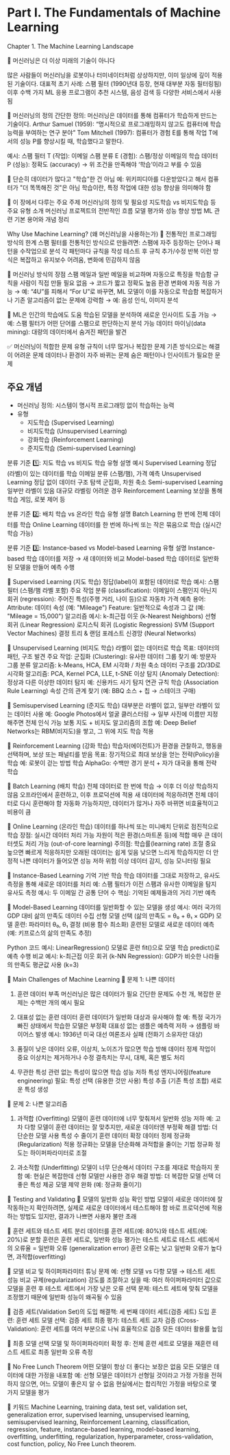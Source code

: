 # Part I. The Fundamentals of Machine Learning
Chapter 1. The Machine Learning Landscape

🔹 머신러닝은 더 이상 미래의 기술이 아니다

많은 사람들이 머신러닝을 로봇이나 터미네이터처럼 상상하지만, 이미 일상에 깊이 적용된 기술이다.
대표적 초기 사례: 스팸 필터 (1990년대 등장, 현재 대부분 자동 필터링됨)
이후 수백 가지 ML 응용 프로그램이 추천 시스템, 음성 검색 등 다양한 서비스에서 사용됨

🔹 머신러닝의 정의
간단한 정의:
머신러닝은 데이터를 통해 컴퓨터가 학습하게 만드는 기술이다.
Arthur Samuel (1959):
“명시적으로 프로그래밍하지 않고도 컴퓨터에 학습 능력을 부여하는 연구 분야”
Tom Mitchell (1997):
컴퓨터가 경험 E를 통해 작업 T에서의 성능 P를 향상시킬 때, 학습했다고 말한다.

예시: 스팸 필터
T (작업): 이메일 스팸 분류
E (경험): 스팸/정상 이메일의 학습 데이터
P (성능): 정확도 (accuracy)
→ 위 조건을 만족해야 ‘학습’이라고 부를 수 있음

🔹 단순히 데이터가 많다고 "학습"한 건 아님
예: 위키피디아를 다운받았다고 해서 컴퓨터가 "더 똑똑해진 것"은 아님
학습이란, 특정 작업에 대한 성능 향상을 의미해야 함

🔹 이 장에서 다루는 주요 주제
머신러닝의 정의 및 필요성
지도학습 vs 비지도학습 등 주요 유형 소개
머신러닝 프로젝트의 전반적인 흐름
모델 평가와 성능 향상 방법
ML 관련 기본 용어와 개념 정리

 Why Use Machine Learning? (왜 머신러닝을 사용하는가)
🔹 전통적인 프로그래밍 방식의 한계
스팸 필터를 전통적인 방식으로 만들려면:
스팸에 자주 등장하는 단어나 패턴을 수작업으로 분석
각 패턴마다 규칙을 작성
테스트 후 규칙 추가/수정 반복
이런 방식은 복잡하고 유지보수 어려움, 변화에 민감하지 않음

🔹 머신러닝 방식의 장점
스팸 메일과 일반 메일을 비교하며 자동으로 특징을 학습함
규칙을 사람이 직접 만들 필요 없음 → 코드가 짧고 정확도 높음
환경 변화에 자동 적응 가능
→ 예: “4U”를 피해서 “For U”로 바꾸면, ML 모델이 이를 자동으로 학습함
복잡하거나 기존 알고리즘이 없는 문제에 강력함
→ 예: 음성 인식, 이미지 분석

🔹 ML은 인간의 학습에도 도움
학습된 모델을 분석하여 새로운 인사이트 도출 가능
→ 예: 스팸 필터가 어떤 단어를 스팸으로 판단하는지 분석 가능
데이터 마이닝(data mining): 대량의 데이터에서 숨겨진 패턴을 발견

✅ 머신러닝이 적합한 문제 유형
규칙이 너무 많거나 복잡한 문제
기존 방식으로는 해결이 어려운 문제
데이터나 환경이 자주 바뀌는 문제
숨은 패턴이나 인사이트가 필요한 문제


## 주요 개념

- 머신러닝 정의: 시스템이 명시적 프로그래밍 없이 학습하는 능력
- 유형
  - 지도학습 (Supervised Learning)
  - 비지도학습 (Unsupervised Learning)
  - 강화학습 (Reinforcement Learning)
  - 준지도학습 (Semi-supervised Learning)

분류 기준 1️⃣: 지도 학습 vs 비지도 학습
유형	설명	예시
Supervised Learning	정답(라벨)이 있는 데이터를 학습	이메일 분류 (스팸/햄), 가격 예측
Unsupervised Learning	정답 없이 데이터 구조 탐색	군집화, 차원 축소
Semi-supervised Learning	일부만 라벨이 있음	대규모 라벨링 어려운 경우
Reinforcement Learning	보상을 통해 학습	게임, 로봇 제어 등

분류 기준 2️⃣: 배치 학습 vs 온라인 학습
유형	설명
Batch Learning	한 번에 전체 데이터를 학습
Online Learning	데이터를 한 번에 하나씩 또는 작은 묶음으로 학습 (실시간 학습 가능)

분류 기준 3️⃣: Instance-based vs Model-based Learning
유형	설명
Instance-based	학습 데이터를 저장 → 새 데이터와 비교
Model-based	학습 데이터로 일반화된 모델을 만들어 예측 수행


🔹 Supervised Learning (지도 학습)
정답(label)이 포함된 데이터로 학습
예시: 스팸 필터 (스팸/햄 라벨 포함)
주요 작업
분류 (classification): 이메일이 스팸인지 아닌지
회귀 (regression): 주어진 특성(주행 거리, 나이 등)으로 자동차 가격 예측
용어:
Attribute: 데이터 속성 (예: "Mileage")
Feature: 일반적으로 속성과 그 값 (예: "Mileage = 15,000")
알고리즘 예시:
k-최근접 이웃 (k-Nearest Neighbors)
선형 회귀 (Linear Regression)
로지스틱 회귀 (Logistic Regression)
SVM (Support Vector Machines)
결정 트리 & 랜덤 포레스트
신경망 (Neural Networks)

🔹 Unsupervised Learning (비지도 학습)
라벨이 없는 데이터로 학습
목표: 데이터의 패턴, 구조 발견
주요 작업:
군집화 (Clustering): 유사한 데이터 그룹 찾기
예: 방문자 그룹 분류
알고리즘: k-Means, HCA, EM
시각화 / 차원 축소
데이터 구조를 2D/3D로 시각화
알고리즘: PCA, Kernel PCA, LLE, t-SNE
이상 탐지 (Anomaly Detection): 정상과 다른 이상한 데이터 탐지
예: 신용카드 사기 탐지
연관 규칙 학습 (Association Rule Learning)
속성 간의 관계 찾기 (예: BBQ 소스 + 칩 → 스테이크 구매)

📘 Semisupervised Learning (준지도 학습)
대부분은 라벨이 없고, 일부만 라벨이 있는 데이터 사용
예: Google Photos에서 얼굴 클러스터링 → 일부 사진에 이름만 지정해주면 전체 인식 가능
보통 지도 + 비지도 알고리즘의 조합
예: Deep Belief Networks는 RBM(비지도)을 쌓고, 그 위에 지도 학습 적용

📘 Reinforcement Learning (강화 학습)
학습자(에이전트)가 환경을 관찰하고, 행동을 선택하며, 보상 또는 패널티를 받음
목표: 장기적으로 최대 보상을 얻는 전략(Policy)을 학습
예:
로봇이 걷는 방법 학습
AlphaGo: 수백만 경기 분석 + 자가 대국을 통해 전략 학습

📘 Batch Learning (배치 학습)
전체 데이터로 한 번에 학습 → 이후 더 이상 학습하지 않음
오프라인에서 훈련하고, 이후 프로덕션에 적용
새 데이터에 적응하려면 전체 데이터로 다시 훈련해야 함
자동화 가능하지만, 데이터가 많거나 자주 바뀌면 비효율적이고 비용이 큼

📘 Online Learning (온라인 학습)
데이터를 하나씩 또는 미니배치 단위로 점진적으로 학습
장점: 실시간 데이터 처리 가능
자원이 적은 환경(스마트폰 등)에 적합
매우 큰 데이터셋도 처리 가능 (out-of-core learning)
주의점: 학습률(learning rate) 조절 중요
높으면 빠르게 적응하지만 오래된 데이터는 쉽게 잊음
낮으면 느리게 학습하지만 더 안정적
나쁜 데이터가 들어오면 성능 저하 위험
이상 데이터 감지, 성능 모니터링 필요

🔹 Instance-Based Learning 기억 기반 학습
학습 데이터를 그대로 저장하고, 유사도 측정을 통해 새로운 데이터를 처리
예: 스팸 필터가 이전 스팸과 유사한 이메일을 탐지
유사도 측정 예시: 두 이메일 간 공통 단어 수
핵심: 기억된 예제들과의 거리 기반 예측

🔹 Model-Based Learning
데이터를 일반화할 수 있는 모델을 생성
예시: 여러 국가의 GDP 대비 삶의 만족도 데이터 수집
선형 모델 선택 (삶의 만족도 = θ₀ + θ₁ × GDP)
모델 훈련: 파라미터 θ₀, θ₁ 결정 (비용 함수 최소화)
훈련된 모델로 새로운 데이터 예측 (예: 키프로스의 삶의 만족도 추정)

Python 코드 예시:
LinearRegression() 모델로 훈련
fit()으로 모델 학습
predict()로 예측 수행
비교 예시:
k-최근접 이웃 회귀 (k-NN Regression):
GDP가 비슷한 나라들의 만족도 평균값 사용 (k=3)


📘 Main Challenges of Machine Learning
🔹 문제 1: 나쁜 데이터
1. 훈련 데이터 부족
머신러닝은 많은 데이터가 필요
간단한 문제도 수천 개, 복잡한 문제는 수백만 개의 예시 필요

2. 대표성 없는 훈련 데이터
훈련 데이터가 일반화 대상과 유사해야 함
예: 특정 국가가 빠진 상태에서 학습한 모델은 부정확
대표성 없는 샘플은 예측력 저하 → 샘플링 바이어스 발생
예시: 1936년 미국 대선 여론조사 실패 (전화기 소유자만 대상)

3. 품질이 낮은 데이터
오류, 이상치, 노이즈가 많으면 학습 방해
데이터 정제 작업이 중요
이상치는 제거하거나 수정
결측치는 무시, 대체, 혹은 별도 처리

4. 무관한 특성
관련 없는 특성이 많으면 학습 성능 저하
특성 엔지니어링(feature engineering) 필요:
특성 선택 (유용한 것만 사용)
특성 추출 (기존 특성 조합)
새로운 특성 생성

🔹 문제 2: 나쁜 알고리즘
1. 과적합 (Overfitting)
모델이 훈련 데이터에 너무 맞춰져서 일반화 성능 저하
예: 고차 다항 모델이 훈련 데이터는 잘 맞추지만, 새로운 데이터엔 부정확
해결 방법:
더 단순한 모델 사용
특성 수 줄이기
훈련 데이터 확장
데이터 정제
정규화(Regularization) 적용
정규화는 모델을 단순화해 과적합을 줄이는 기법
정규화 정도는 하이퍼파라미터로 조절

2. 과소적합 (Underfitting)
모델이 너무 단순해서 데이터 구조를 제대로 학습하지 못함
예: 현실은 복잡한데 선형 모델만 사용한 경우
해결 방법:
더 복잡한 모델 선택
더 좋은 특성 제공
모델 제약 완화 (예: 정규화 줄이기)

📘 Testing and Validating
🔹 모델의 일반화 성능 확인 방법
모델이 새로운 데이터에 잘 작동하는지 확인하려면, 실제로 새로운 데이터에서 테스트해야 함
바로 프로덕션에 적용하는 방법도 있지만, 결과가 나쁘면 사용자 불만 초래

🔹 훈련 세트와 테스트 세트 분리
데이터를 훈련 세트(예: 80%)와 테스트 세트(예: 20%)로 분할
훈련은 훈련 세트로, 일반화 성능 평가는 테스트 세트로
테스트 세트에서의 오류율 = 일반화 오류 (generalization error)
훈련 오류는 낮고 일반화 오류가 높다면, 과적합(overfitting)

🔹 모델 비교 및 하이퍼파라미터 튜닝 문제
예: 선형 모델 vs 다항 모델 → 테스트 세트 성능 비교
규제(regularization) 강도를 조절하고 싶을 때:
여러 하이퍼파라미터 값으로 모델을 훈련 후 테스트 세트에서 가장 낮은 오류 선택
문제: 테스트 세트에 맞춰 모델을 조정했기 때문에 일반화 성능이 왜곡될 수 있음

🔹 검증 세트(Validation Set)의 도입
해결책: 세 번째 데이터 세트(검증 세트) 도입
훈련: 훈련 세트
모델 선택: 검증 세트
최종 평가: 테스트 세트
교차 검증 (Cross-Validation): 훈련 세트를 여러 부분으로 나눠 효율적으로 검증
모든 데이터 활용률 높임

🔹 최종 모델 선택
모델 및 하이퍼파라미터 확정 후:
전체 훈련 세트로 모델을 재훈련
테스트 세트로 최종 일반화 오류 측정

🔹 No Free Lunch Theorem
어떤 모델이 항상 더 좋다는 보장은 없음
모든 모델은 데이터에 대한 가정을 내포함
예: 선형 모델은 데이터가 선형일 것이라고 가정
가정을 전혀 하지 않으면, 어느 모델이 좋은지 알 수 없음
현실에서는 합리적인 가정을 바탕으로 몇 가지 모델을 평가

📌 키워드
Machine Learning, training data, test set, validation set, generalization error, supervised learning, unsupervised learning, semisupervised learning, 
Reinforcement Learning, classification, regression, feature, instance-based learning, model-based learning, overfitting, underfitting, regularization, 
hyperparameter, cross-validation, cost function, policy, No Free Lunch theorem.


